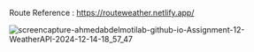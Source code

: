 Route Reference : https://routeweather.netlify.app/

![screencapture-ahmedabdelmotilab-github-io-Assignment-12-WeatherAPI-2024-12-14-18_57_47](https://github.com/user-attachments/assets/a172b6a3-c441-401c-a0a4-372a27a5584e)
